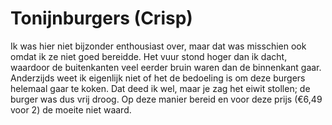 # Tonijnburgers (Crisp)
Ik was hier niet bijzonder enthousiast over, maar dat was misschien ook omdat ik ze niet goed bereidde. Het vuur stond hoger dan ik dacht, waardoor de buitenkanten veel eerder bruin waren dan de binnenkant gaar. Anderzijds weet ik eigenlijk niet of het de bedoeling is om deze burgers helemaal gaar te koken. Dat deed ik wel, maar je zag het eiwit stollen; de burger was dus vrij droog. Op deze manier bereid en voor deze prijs (€6,49 voor 2) de moeite niet waard.